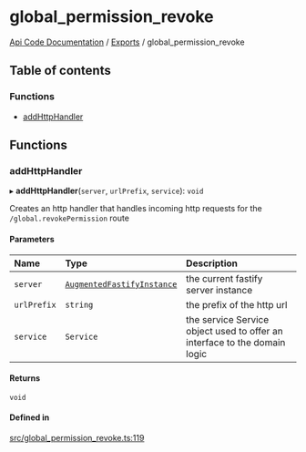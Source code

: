 # global\_permission\_revoke
[Api Code Documentation](../README.md) / [Exports](../modules.md) / global\_permission\_revoke

## Table of contents

### Functions

- [addHttpHandler](global_permission_revoke.md#addhttphandler)

## Functions

### addHttpHandler

▸ **addHttpHandler**(`server`, `urlPrefix`, `service`): `void`

Creates an http handler that handles incoming http requests for the `/global.revokePermission` route

#### Parameters

| Name | Type | Description |
| :------ | :------ | :------ |
| `server` | [`AugmentedFastifyInstance`](../interfaces/types.AugmentedFastifyInstance.md) | the current fastify server instance |
| `urlPrefix` | `string` | the prefix of the http url |
| `service` | `Service` | the service Service object used to offer an interface to the domain logic |

#### Returns

`void`

#### Defined in

[src/global_permission_revoke.ts:119](https://github.com/openkfw/TruBudget/blob/c993c60c/api/src/global_permission_revoke.ts#L119)
